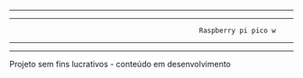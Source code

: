 ********************************************************************************************
********************************************************************************************
                                                   Raspberry pi pico w 
********************************************************************************************
********************************************************************************************


Projeto sem fins lucrativos - conteúdo em desenvolvimento 
